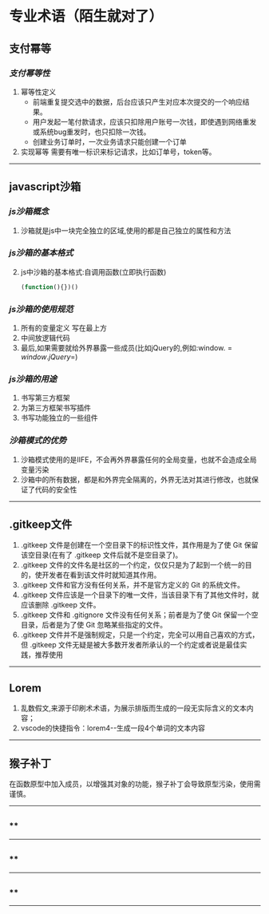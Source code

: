 # 专业术语（陌生就对了）

## 支付幂等
### *支付幂等性*
  1. 幂等性定义
      - 前端重复提交选中的数据，后台应该只产生对应本次提交的一个响应结果。
      - 用户发起一笔付款请求，应该只扣除用户账号一次钱，即使遇到网络重发或系统bug重发时，也只扣除一次钱。
      - 创建业务订单时，一次业务请求只能创建一个订单
  2. 实现幂等
    需要有唯一标识来标记请求，比如订单号，token等。

-----

## javascript沙箱
### *js沙箱概念*
  1. 沙箱就是js中一块完全独立的区域,使用的都是自己独立的属性和方法
### *js沙箱的基本格式*
  2. js中沙箱的基本格式:自调用函数(立即执行函数)
      ```js
      (function(){})()
      ```
### *js沙箱的使用规范*
  1. 所有的变量定义 写在最上方
  2. 中间放逻辑代码
  3. 最后,如果需要就给外界暴露一些成员(比如jQuery的,例如:window.$=window.jQuery=$)
### *js沙箱的用途*
  1. 书写第三方框架
  2. 为第三方框架书写插件
  3. 书写功能独立的一些组件
### *沙箱模式的优势*
  1. 沙箱模式使用的是IIFE，不会再外界暴露任何的全局变量，也就不会造成全局变量污染
  2. 沙箱中的所有数据，都是和外界完全隔离的，外界无法对其进行修改，也就保证了代码的安全性

-----

## .gitkeep文件
  1. .gitkeep 文件是创建在一个空目录下的标识性文件，其作用是为了使 Git 保留该空目录(在有了 .gitkeep 文件后就不是空目录了)。
  2. .gitkeep 文件的文件名是社区的一个约定，仅仅只是为了起到一个统一的目的，使开发者在看到该文件时就知道其作用。
  3. .gitkeep 文件和官方没有任何关系，并不是官方定义的 Git 的系统文件。
  4. .gitkeep 文件应该是一个目录下的唯一文件，当该目录下有了其他文件时，就应该删除 .gitkeep 文件。
  5. .gitkeep 文件和 .gitignore 文件没有任何关系；前者是为了使 Git 保留一个空目录，后者是为了使 Git 忽略某些指定的文件。
  6. .gitkeep 文件并不是强制规定，只是一个约定，完全可以用自己喜欢的方式，但 .gitkeep 文件无疑是被大多数开发者所承认的一个约定或者说是最佳实践，推荐使用

-----

## Lorem
  1. 乱数假文,来源于印刷术术语，为展示排版而生成的一段无实际含义的文本内容；
  2. vscode的快捷指令：lorem4--生成一段4个单词的文本内容

-----

## 猴子补丁
  在函数原型中加入成员，以增强其对象的功能，猴子补丁会导致原型污染，使用需谨慎。

-----

##
### **

-----

##
### **

-----

##
### **

-----
